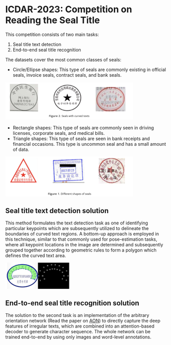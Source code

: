 # ICDAR-2023: Competition on Reading the Seal Title

This competition consists of two main tasks:

1. Seal title text detection
2. End-to-end seal title recognition

The datasets cover the most common classes of seals:

- Circle/Ellipse shapes: This type of seals are commonly existing in official seals, invoice seals, contract seals, and bank seals.

<img src="./images/seal_type_2.png" width="400">

- Rectangle shapes: This type of seals are commonly seen in driving licenses, corporate seals, and medical bills.
- Triangle shapes: This type of seals are seen in bank receipts and financial occasions. This type is uncommon seal and has a small amount of data.

<img src="./images/seal_type_1.png" width="400">



## Seal title text detection solution

This method formulates the text detection task as one of identifying particular keypoints which are subsequently utilized to delineate the boundaries of curved text regions. 
A bottom-up approach is employed in this technique, similar to that commonly used for pose-estimation tasks, where all keypoint locations in the image are determined and subsequently grouped together according to geometric rules to form a polygon which defines the curved text area.

<img src="./images/task_1.png" width="200">

## End-to-end seal title recognition solution

The solution to the second task is an implementation of the arbitrary orientation network (Read the paper on [AON](https://openaccess.thecvf.com/content_cvpr_2018/papers/Cheng_AON_Towards_Arbitrarily-Oriented_CVPR_2018_paper.pdf)) to directly capture the deep features of irregular texts, which are combined into an attention-based decoder to generate character sequence. The whole network can be trained end-to-end by using only images and word-level annotations.





